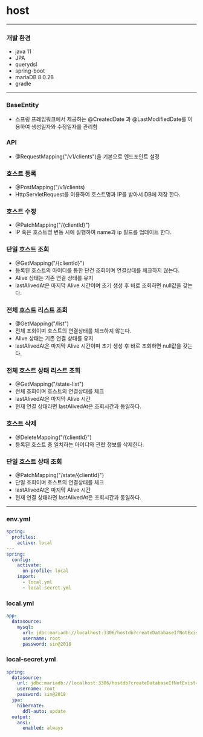 # host


---

### 개발 환경

- java 11
- JPA 
- querydsl
- spring-boot
- mariaDB 8.0.28
- gradle


---

### BaseEntity

- 스프링 프레임워크에서 제공하는 @CreatedDate 과 @LastModifiedDate를 이용하여 생성일자와 수정일자를 관리함


### API

- @RequestMapping("/v1/clients")을 기본으로 엔드포인트 설정

### 호스트 등록
- @PostMapping("/v1/clients)
- HttpServletRequest를 이용하여 호스트명과 IP를 받아서 DB에 저장 한다.


### 호스트 수정
- @PatchMapping("/{clientId}")
- IP 혹은 호스트명 변동 시에 실행하여 name과 ip 필드를 업데이트 한다.


### 단일 호스트 조회
- @GetMapping("/{clientId}")
- 등록된 호스트의 아이디를 통한 단건 조회이며 연결상태를 체크하지 않는다.
- Alive 상태는 기존 연결 상태를 유지
- lastAlivedAt은 마지막 Alive 시간이며 초기 생성 후 바로 조회하면 null값을 갖는다.


### 전체 호스트 리스트 조회
- @GetMapping("/list")
- 전체 조회이며 호스트의 연결상태를 체크하지 않는다.
- Alive 상태는 기존 연결 상태를 유지
- lastAlivedAt은 마지막 Alive 시간이며 초기 생성 후 바로 조회하면 null값을 갖는다.


### 전체 호스트 상태 리스트 조회
- @GetMapping("/state-list")
- 전체 조회이며 호스트의 연결상태를 체크
- lastAlivedAt은 마지막 Alive 시간
- 현재 연결 상태라면 lastAlivedAt은 조회시간과 동일하다.


### 호스트 삭제
- @DeleteMapping("/{clientId}")
- 등록된 호스트 중 일치하는 아이디와 관련 정보를 삭제한다.


### 단일 호스트 상태 조회
- @PatchMapping("/state/{clientId}")
- 단일 조회이며 호스트의 연결상태를 체크
- lastAlivedAt은 마지막 Alive 시간
- 현재 연결 상태라면 lastAlivedAt은 조회시간과 동일하다.


---


### env.yml
```yml
spring:
  profiles:
    active: local
---
spring:
  config:
    activate:
      on-profile: local
    import:
      - local.yml
      - local-secret.yml
```


### local.yml
```yml
app:
  datasource:
    mysql:
      url: jdbc:mariadb://localhost:3306/hostdb?createDatabaseIfNotExist=true
      username: root
      password: sin@2018
```



### local-secret.yml
```yml
spring:
  datasource:
    url: jdbc:mariadb://localhost:3306/hostdb?createDatabaseIfNotExist=true
    username: root
    password: sin@2018
  jpa:
    hibernate:
      ddl-auto: update
  output:
    ansi:
      enabled: always
```